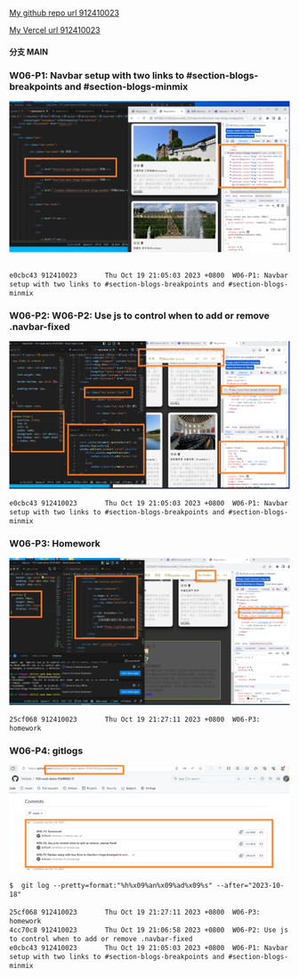 [My github repo url 912410023](https://github.com/0x55xx5)

[My Vercel url 912410023](https://1121-sweb-demo-912410023.vercel.app/)

#### 分支 MAIN

###

### W06-P1: Navbar setup with two links to #section-blogs-breakpoints and #section-blogs-minmix

![](W06-p1-1.png)

```

e0cbc43 912410023       Thu Oct 19 21:05:03 2023 +0800  W06-P1: Navbar setup with two links to #section-blogs-breakpoints and #section-blogs-minmix
```

### W06-P2: W06-P2: Use js to control when to add or remove .navbar-fixed

![](W06-p2-1.png)

```
e0cbc43 912410023       Thu Oct 19 21:05:03 2023 +0800  W06-P1: Navbar setup with two links to #section-blogs-breakpoints and #section-blogs-minmix

```

### W06-P3: Homework

![](W06-p3-1.png)

```
25cf068 912410023       Thu Oct 19 21:27:11 2023 +0800  W06-P3: homework

```

### W06-P4: gitlogs

![](W06-p4-1.png)

```
$  git log --pretty=format:"%h%x09%an%x09%ad%x09%s" --after="2023-10-18"

25cf068 912410023       Thu Oct 19 21:27:11 2023 +0800  W06-P3: homework
4cc70c8 912410023       Thu Oct 19 21:06:58 2023 +0800  W06-P2: Use js to control when to add or remove .navbar-fixed
e0cbc43 912410023       Thu Oct 19 21:05:03 2023 +0800  W06-P1: Navbar setup with two links to #section-blogs-breakpoints and #section-blogs-minmix

```
